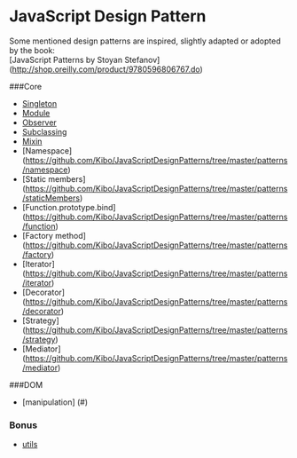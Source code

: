 # JavaScript Design Pattern

Some mentioned design patterns are inspired, slightly adapted or adopted by the book:<br>
	[JavaScript Patterns by Stoyan Stefanov] (http://shop.oreilly.com/product/9780596806767.do)

###Core
- [Singleton](https://github.com/Kibo/JavaScriptDesignPatterns/tree/master/patterns/singletonPattern)
- [Module](https://github.com/Kibo/JavaScriptDesignPatterns/tree/master/patterns/modulePattern)
- [Observer](https://github.com/Kibo/JavaScriptDesignPatterns/tree/master/patterns/observerPattern)
- [Subclassing](https://github.com/Kibo/JavaScriptDesignPatterns/tree/master/patterns/subclassing)
- [Mixin](https://github.com/Kibo/JavaScriptDesignPatterns/tree/master/patterns/mixinPattern)
- [Namespace] (https://github.com/Kibo/JavaScriptDesignPatterns/tree/master/patterns/namespace)
- [Static members] (https://github.com/Kibo/JavaScriptDesignPatterns/tree/master/patterns/staticMembers)
- [Function.prototype.bind] (https://github.com/Kibo/JavaScriptDesignPatterns/tree/master/patterns/function)
- [Factory method] (https://github.com/Kibo/JavaScriptDesignPatterns/tree/master/patterns/factory)
- [Iterator] (https://github.com/Kibo/JavaScriptDesignPatterns/tree/master/patterns/iterator)
- [Decorator] (https://github.com/Kibo/JavaScriptDesignPatterns/tree/master/patterns/decorator)
- [Strategy] (https://github.com/Kibo/JavaScriptDesignPatterns/tree/master/patterns/strategy)
- [Mediator] (https://github.com/Kibo/JavaScriptDesignPatterns/tree/master/patterns/mediator)

###DOM
- [manipulation] (#)

### Bonus
- [utils](https://github.com/Kibo/JavaScriptDesignPatterns/tree/master/patterns/utils)
